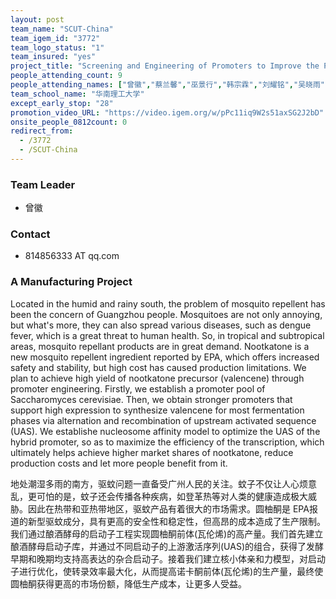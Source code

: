 ```yaml
---
layout: post
team_name: "SCUT-China"
team_igem_id: "3772"
team_logo_status: "1"
team_insured: "yes"
project_title: "Screening and Engineering of Promoters to Improve the Production of Nootkatone in *Saccharomyces cerevisiae*"
people_attending_count: 9
people_attending_names: ["曾徽","蔡兰馨","巫景行","韩宗霖","刘耀铭","吴晓雨","杨晨怡","钟炳旭","汪伟滨"]
team_school_name: "华南理工大学"
except_early_stop: "28"
promotion_video_URL: "https://video.igem.org/w/pPc11iq9W2s51axSG2J2bD"
onsite_people_0812count: 0
redirect_from:
  - /3772
  - /SCUT-China
---
```



### Team Leader
* 曾徽

### Contact
* 814856333 AT qq.com

### A Manufacturing Project

Located in the humid and rainy south, the problem of mosquito repellent has been the concern of Guangzhou people. Mosquitoes are not only annoying, but what's more, they can also spread various diseases, such as dengue fever, which is a great threat to human health. So, in tropical and subtropical areas, mosquito repellant products are in great demand. Nootkatone is a new mosquito repellent ingredient reported by EPA, which offers increased safety and stability, but high cost has caused production limitations. We plan to achieve high yield of nootkatone precursor (valencene) through promoter engineering. Firstly, we establish a promoter pool of Saccharomyces cerevisiae. Then, we obtain stronger promoters that support high expression to synthesize valencene for most fermentation phases via alternation and recombination of upstream activated sequence (UAS). We establishe nucleosome affinity model to optimize the UAS of the hybrid promoter, so as to maximize the efficiency of the transcription, which ultimately helps achieve higher market shares of nootkatone, reduce production costs and let more people benefit from it.

地处潮湿多雨的南方，驱蚊问题一直备受广州人民的关注。蚊子不仅让人心烦意乱，更可怕的是，蚊子还会传播各种疾病，如登革热等对人类的健康造成极大威胁。因此在热带和亚热带地区，驱蚊产品有着很大的市场需求。圆柚酮是 EPA报道的新型驱蚊成分，具有更高的安全性和稳定性，但高昂的成本造成了生产限制。我们通过酿酒酵母的启动子工程实现圆柚酮前体(瓦伦烯)的高产量。我们首先建立酿酒酵母启动子库，并通过不同启动子的上游激活序列(UAS)的组合，获得了发酵早期和晚期均支持高表达的杂合启动子。接着我们建立核小体亲和力模型，对启动子进行优化，使转录效率最大化，从而提高诺卡酮前体(瓦伦烯)的生产量，最终使圆柚酮获得更高的市场份额，降低生产成本，让更多人受益。
